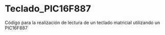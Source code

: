 # Teclado_PIC16F887
Código para la realización de lectura de un teclado matricial utilizando un PIC16F887
